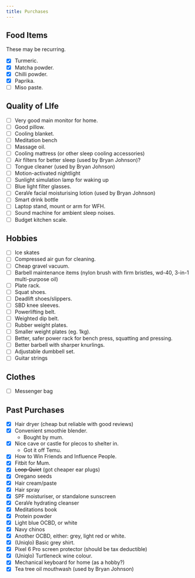 ```yaml
---
title: Purchases
---
```


## Food Items
These may be recurring.
- [x] Turmeric.
- [x] Matcha powder.
- [x] Chilli powder.
- [x] Paprika.
- [ ] Miso paste.

## Quality of LIfe
- [ ] Very good main monitor for home.
- [ ] Good pillow.
- [ ] Cooling blanket.
- [ ] Meditation bench
- [ ] Massage oil.
- [ ] Cooling mattress (or other sleep cooling accessories)
- [ ] Air filters for better sleep (used by Bryan Johnson)?
- [ ] Tongue cleaner (used by Bryan Johnson)
- [ ] Motion-activated nightlight
- [ ] Sunlight simulation lamp for waking up
- [ ] Blue light filter glasses.
- [ ] CeraVe facial moisturising lotion (used by Bryan Johnson)
- [ ] Smart drink bottle
- [ ] Laptop stand, mount or arm for WFH.
- [ ] Sound machine for ambient sleep noises.
- [ ] Budget kitchen scale.

## Hobbies
- [ ] Ice skates
- [ ] Compressed air gun for cleaning.
- [ ] Cheap gravel vacuum.
- [ ] Barbell maintenance items (nylon brush with firm bristles, wd-40, 3-in-1 multi-purpose oil)
- [ ] Plate rack.
- [ ] Squat shoes.
- [ ] Deadlift shoes/slippers.
- [ ] SBD knee sleeves.
- [ ] Powerlifting belt.
- [ ] Weighted dip belt.
- [ ] Rubber weight plates.
- [ ] Smaller weight plates (eg. 1kg).
- [ ] Better, safer power rack for bench press, squatting and pressing.
- [ ] Better barbell with sharper knurlings.
- [ ] Adjustable dumbbell set.
- [ ] Guitar strings

## Clothes
- [ ] Messenger bag

## Past Purchases
- [x] Hair dryer (cheap but reliable with good reviews)
- [x] Convenient smoothie blender.
	- Bought by mum.
- [x] Nice cave or castle for plecos to shelter in.
    - Got it off Temu.
- [x] How to Win Friends and Influence People.
- [x] Fitbit for Mum.
- [x] ~~Loop Quiet~~ (got cheaper ear plugs)
- [x] Oregano seeds
- [x] Hair cream/paste
- [x] Hair spray
- [x] SPF moisturiser, or standalone sunscreen
- [x] CeraVe hydrating cleanser
- [x] Meditations book
- [x] Protein powder
- [x] Light blue OCBD, or white
- [x] Navy chinos
- [x] Another OCBD, either: grey, light red or white.
- [x] (Uniqlo) Basic grey shirt.
- [x] Pixel 6 Pro screen protector (should be tax deductible)
- [x] (Uniqlo) Turtleneck wine colour.
- [x] Mechanical keyboard for home (as a hobby?)
- [x] Tea tree oil mouthwash (used by Bryan Johnson)
